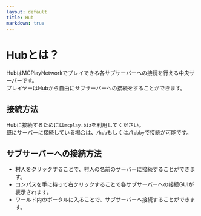 ```yaml
---
layout: default
title: Hub
markdown: true
---
```

# Hubとは？

HubはMCPlayNetworkでプレイできる各サブサーバーへの接続を行える中央サーバーです。  
プレイヤーはHubから自由にサブサーバーへの接続をすることができます。 

## 接続方法

Hubに接続するためには`mcplay.biz`を利用してください。  
既にサーバーに接続している場合は、`/hub`もしくは`/lobby`で接続が可能です。

## サブサーバーへの接続方法

- 村人をクリックすることで、村人の名前のサーバーに接続することができます。
- コンパスを手に持って右クリックすることで各サブサーバーへの接続GUIが表示されます。
- ワールド内のポータルに入ることで、サブサーバーへ接続することができます。
